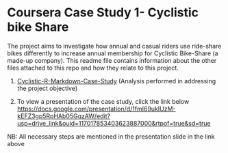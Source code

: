 # Coursera Case Study 1- Cyclistic bike Share

The project aims to investigate how annual and casual riders use ride-share bikes differently to increase annual membership for Cyclistic Bike-Share (a made-up company).
This readme file contains information about the other files attached to this repo and how they relate to this project.

1. [Cyclistic-R-Markdown-Case-Study](https://github.com/ruthyde/Ruth-s-Coursera-case-study-project/blob/main/Cyclsitic%20R%20Markdown%20Case%20Study.nb.html) (Analysis performed in addressing the project objective)

2. To view a presentation of the case study, click the link below https://docs.google.com/presentation/d/1fmI69ukIUzM-kEFZ3gp5RpHAb05GqzAW/edit?usp=drive_link&ouid=117017853403623887000&rtpof=true&sd=true

NB: All necessary steps are mentioned in the presentation slide in the link above
